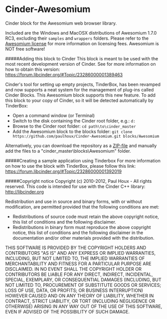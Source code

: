 Cinder-Awesomium
================

Cinder block for the Awesomium web browser library.


Included are the Windows and MacOSX distributions of Awesomium 1.7.0 RC3, excluding their ```samples``` and ```wrappers``` folders. Please refer to the [Awesomium license](https://raw.github.com/paulhoux/Cinder-Awesomium/master/LICENSE.txt) for more information on licensing fees. Awesomium is NOT free software!


#####Adding this block to Cinder
This block is meant to be used with the most recent development version of Cinder. See for more information on how to obtain this version:
https://forum.libcinder.org/#Topic/23286000001389463

Cinder's tool for setting up empty projects, TinderBox, has been revamped and now supports a neat system for the management of plug-ins called Cinder Blocks. This Awesomium block supports this new feature. To add this block to your copy of Cinder, so it will be detected automatically by TinderBox:
* Open a command window (or Terminal)
* Switch to the disk containing the Cinder root folder, e.g.: ```d:```
* Browse to the Cinder root folder: ```cd path\to\cinder_master```
* Add the Awesomium block to the blocks folder: ```git clone https://github.com/paulhoux/Cinder-Awesomium.git blocks/Awesomium```

Alternatively, you can download the repository as a [ZIP-file](https://github.com/paulhoux/Cinder-Awesomium/zipball/master) and manually add the files to a "cinder_master\blocks\Awesomium" folder.


#####Creating a sample application using Tinderbox
For more information on how to use the block with TinderBox, please follow this link:
https://forum.libcinder.org/#Topic/23286000001392019


#####Copyright notice
Copyright (c) 2010-2012, Paul Houx - All rights reserved.
This code is intended for use with the Cinder C++ library: http://libcinder.org

Redistribution and use in source and binary forms, with or without modification, are permitted provided that
the following conditions are met:

* Redistributions of source code must retain the above copyright notice, this list of conditions and the following disclaimer.
* Redistributions in binary form must reproduce the above copyright notice, this list of conditions and	the following disclaimer in the documentation and/or other materials provided with the distribution.

THIS SOFTWARE IS PROVIDED BY THE COPYRIGHT HOLDERS AND CONTRIBUTORS "AS IS" AND ANY EXPRESS OR IMPLIED WARRANTIES, INCLUDING, BUT NOT LIMITED TO, THE IMPLIED WARRANTIES OF MERCHANTABILITY AND FITNESS FOR A PARTICULAR PURPOSE ARE DISCLAIMED. IN NO EVENT SHALL THE COPYRIGHT HOLDER OR CONTRIBUTORS BE LIABLE FOR ANY DIRECT, INDIRECT, INCIDENTAL, SPECIAL, EXEMPLARY, OR CONSEQUENTIAL DAMAGES (INCLUDING, BUT NOT LIMITED TO, PROCUREMENT OF SUBSTITUTE GOODS OR SERVICES; LOSS OF USE, DATA, OR PROFITS; OR BUSINESS INTERRUPTION) HOWEVER CAUSED AND ON ANY THEORY OF LIABILITY, WHETHER IN CONTRACT, STRICT LIABILITY, OR TORT (INCLUDING
NEGLIGENCE OR OTHERWISE) ARISING IN ANY WAY OUT OF THE USE OF THIS SOFTWARE, EVEN IF ADVISED OF THE POSSIBILITY OF SUCH DAMAGE.
